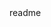 <snippet>
  <content><![CDATA[
# ${1:TaoBot}
This is an chatbot app that talk with users using Tao Te Ching quotes.
## Installation
Go to URL with any browser that voice input is supported by API.ai.
## Usability tests scripts
User say “Hi”, bot should greeting using quotes.
User say something about “love”, bot should reply some quotes related to “love”.
User say something about “beauty”, bot should reply some quotes related to “beauty”.
User say something about “wisdom”, bot should reply some quotes related to “wisdom”.
User say something about “life”, bot should reply some quotes related to “life”.
User say something about “general”, bot should reply some quotes related to “general”.
## Contributing
1. Fork it!
2. Create your feature branch: `git checkout -b my-new-feature`
3. Commit your changes: `git commit -am 'Add some feature'`
4. Push to the branch: `git push origin my-new-feature`
5. Submit a pull request :D
## History
TODO: Write history
## Credits
TODO: Write credits
## License
TODO: Write license
]]></content>
  <tabTrigger>readme</tabTrigger>
</snippet>

